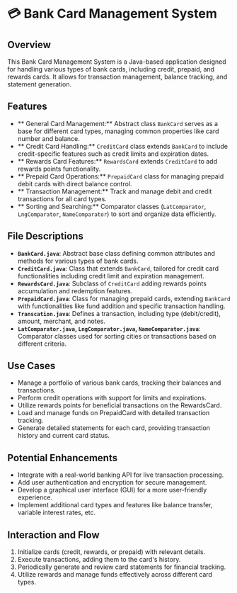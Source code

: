 # 💳 Bank Card Management System

## Overview
This Bank Card Management System is a Java-based application designed for handling various types of bank cards, including credit, prepaid, and rewards cards. It allows for transaction management, balance tracking, and statement generation.

## Features

- ** General Card Management:** Abstract class `BankCard` serves as a base for different card types, managing common properties like card number and balance.
- ** Credit Card Handling:** `CreditCard` class extends `BankCard` to include credit-specific features such as credit limits and expiration dates.
- ** Rewards Card Features:** `RewardsCard` extends `CreditCard` to add rewards points functionality.
- ** Prepaid Card Operations:** `PrepaidCard` class for managing prepaid debit cards with direct balance control.
- ** Transaction Management:** Track and manage debit and credit transactions for all card types.
- ** Sorting and Searching:** Comparator classes (`LatComparator`, `LngComparator`, `NameComparator`) to sort and organize data efficiently.

## File Descriptions

- **`BankCard.java`**: Abstract base class defining common attributes and methods for various types of bank cards.
- **`CreditCard.java`**: Class that extends `BankCard`, tailored for credit card functionalities including credit limit and expiration management.
- **`RewardsCard.java`**: Subclass of `CreditCard` adding rewards points accumulation and redemption features.
- **`PrepaidCard.java`**: Class for managing prepaid cards, extending `BankCard` with functionalities like fund addition and specific transaction handling.
- **`Transcation.java`**: Defines a transaction, including type (debit/credit), amount, merchant, and notes.
- **`LatComparator.java`, `LngComparator.java`, `NameComparator.java`**: Comparator classes used for sorting cities or transactions based on different criteria.

## Use Cases

- Manage a portfolio of various bank cards, tracking their balances and transactions.
- Perform credit operations with support for limits and expirations.
- Utilize rewards points for beneficial transactions on the RewardsCard.
- Load and manage funds on PrepaidCard with detailed transaction tracking.
- Generate detailed statements for each card, providing transaction history and current card status.

## Potential Enhancements

- Integrate with a real-world banking API for live transaction processing.
- Add user authentication and encryption for secure management.
- Develop a graphical user interface (GUI) for a more user-friendly experience.
- Implement additional card types and features like balance transfer, variable interest rates, etc.

## Interaction and Flow

1. Initialize cards (credit, rewards, or prepaid) with relevant details.
2. Execute transactions, adding them to the card's history.
3. Periodically generate and review card statements for financial tracking.
4. Utilize rewards and manage funds effectively across different card types.
